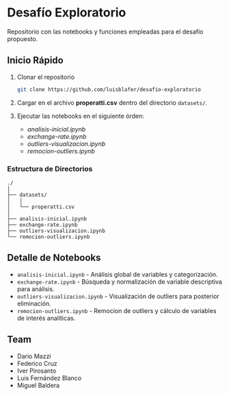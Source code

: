 # Desafío Exploratorio

Repositorio con las notebooks y funciones empleadas para el desafío propuesto.


<!-- GETTING STARTED -->
## Inicio Rápido

1. Clonar el repositorio

   ```sh
   git clone https://github.com/luisblafer/desafio-exploratorio
   ```

2. Cargar en el archivo **properatti.csv** dentro del directorio `datasets/`.
3. Ejecutar las notebooks en el siguiente órden:
    * _analisis-inicial.ipynb_
    * _exchange-rate.ipynb_
    * _outliers-visualizacion.ipynb_
    * _remocion-outliers.ipynb_

### Estructura de Directorios
```
./
│
├── datasets/
│   │
│   └── properatti.csv
│   
├── analisis-inicial.ipynb
├── exchange-rate.ipynb
├── outliers-visualizacion.ipynb
└── remocion-outliers.ipynb
```



## Detalle de Notebooks

* `analisis-inicial.ipynb` - Análisis global de variables y categorización.
* `exchange-rate.ipynb` - Búsqueda y normalización de variable descriptiva para análisis.
* `outliers-visualizacion.ipynb` - Visualización de outliers para posterior eliminación.
* `remocion-outliers.ipynb` - Remocion de outliers y cálculo de variables de interés analíticas.



<!-- CONTACT -->
## Team
- Dario Mazzi
- Federico Cruz
- Iver Pirosanto
- Luis Fernández Blanco
- Miguel Baldera
